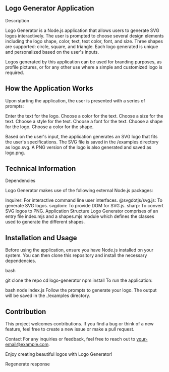 ## Logo Generator Application

Description

Logo Generator is a Node.js application that allows users to generate SVG logos interactively. The user is prompted to choose several design elements including the logo shape, color, text, text color, font, and size. Three shapes are supported: circle, square, and triangle. Each logo generated is unique and personalized based on the user's inputs.

Logos generated by this application can be used for branding purposes, as profile pictures, or for any other use where a simple and customized logo is required.

## How the Application Works
Upon starting the application, the user is presented with a series of prompts:

Enter the text for the logo.
Choose a color for the text.
Choose a size for the text.
Choose a style for the text.
Choose a font for the text.
Choose a shape for the logo.
Choose a color for the shape.

Based on the user's input, the application generates an SVG logo that fits the user's specifications. The SVG file is saved in the /examples directory as logo.svg. A PNG version of the logo is also generated and saved as logo.png.

## Technical Information

Dependencies

Logo Generator makes use of the following external Node.js packages:

Inquirer: For interactive command line user interfaces.
@svgdotjs/svg.js: To generate SVG logos.
svgdom: To provide DOM for SVG.js.
sharp: To convert SVG logos to PNG.
Application Structure
Logo Generator comprises of an entry file index.mjs and a shapes.mjs module which defines the classes used to generate the different shapes.

## Installation and Usage

Before using the application, ensure you have Node.js installed on your system. You can then clone this repository and install the necessary dependencies.

bash

git clone the repo 
cd logo-generator
npm install
To run the application:

bash
node index.js
Follow the prompts to generate your logo. The output will be saved in the ./examples directory.

## Contribution
This project welcomes contributions. If you find a bug or think of a new feature, feel free to create a new issue or make a pull request.


Contact
For any inquiries or feedback, feel free to reach out to your-email@example.com.

Enjoy creating beautiful logos with Logo Generator!






Regenerate response